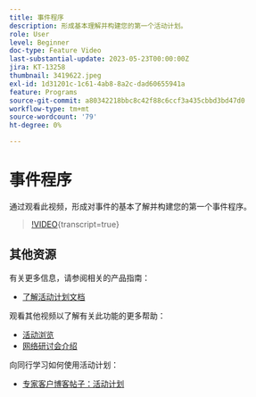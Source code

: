 ```yaml
---
title: 事件程序
description: 形成基本理解并构建您的第一个活动计划。
role: User
level: Beginner
doc-type: Feature Video
last-substantial-update: 2023-05-23T00:00:00Z
jira: KT-13258
thumbnail: 3419622.jpeg
exl-id: 1d31201c-1c61-4ab8-8a2c-dad60655941a
feature: Programs
source-git-commit: a80342218bbc8c42f88c6ccf3a435cbbd3bd47d0
workflow-type: tm+mt
source-wordcount: '79'
ht-degree: 0%

---
```


# 事件程序

通过观看此视频，形成对事件的基本了解并构建您的第一个事件程序。

>[!VIDEO](https://video.tv.adobe.com/v/3454004/?learn=on&captions=chi_hans){transcript=true}

## 其他资源

有关更多信息，请参阅相关的产品指南：

* [了解活动计划文档](https://experienceleague.adobe.com/docs/marketo/using/product-docs/demand-generation/events/understanding-events/understanding-event-programs.html?lang=zh-Hans)

观看其他视频以了解有关此功能的更多帮助：
* [活动浏览](https://experienceleague.adobe.com/docs/marketo-learn/tutorials/events/events-watch.html?lang=zh-Hans)
* [网络研讨会介绍](https://experienceleague.adobe.com/docs/marketo-learn/tutorials/events/webinar-watch.html?lang=zh-Hans)

向同行学习如何使用活动计划：
* [专家客户博客帖子：活动计划](https://nation.marketo.com/t5/product-blogs/marketo-success-series-event-programs/ba-p/299191)
